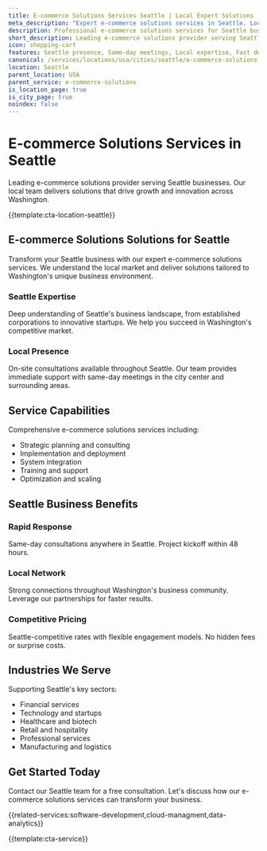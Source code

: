 ```yaml
---
title: E-commerce Solutions Services Seattle | Local Expert Solutions
meta_description: "Expert e-commerce solutions services in Seattle. Local team, same-day consultations, proven results. Transform your business today."
description: Professional e-commerce solutions services for Seattle businesses
short_description: Leading e-commerce solutions provider serving Seattle and Washington.
icon: shopping-cart
features: Seattle presence, Same-day meetings, Local expertise, Fast deployment, Competitive rates, Proven track record
canonical: /services/locations/usa/cities/seattle/e-commerce-solutions-seattle.html
location: Seattle
parent_location: USA
parent_service: e-commerce-solutions
is_location_page: true
is_city_page: true
noindex: false
---
```


# E-commerce Solutions Services in Seattle

Leading e-commerce solutions provider serving Seattle businesses. Our local team delivers solutions that drive growth and innovation across Washington.

{{template:cta-location-seattle}}

## E-commerce Solutions Solutions for Seattle

Transform your Seattle business with our expert e-commerce solutions services. We understand the local market and deliver solutions tailored to Washington's unique business environment.

### Seattle Expertise

Deep understanding of Seattle's business landscape, from established corporations to innovative startups. We help you succeed in Washington's competitive market.

### Local Presence

On-site consultations available throughout Seattle. Our team provides immediate support with same-day meetings in the city center and surrounding areas.

## Service Capabilities

Comprehensive e-commerce solutions services including:
- Strategic planning and consulting
- Implementation and deployment
- System integration
- Training and support
- Optimization and scaling

## Seattle Business Benefits

### Rapid Response
Same-day consultations anywhere in Seattle. Project kickoff within 48 hours.

### Local Network
Strong connections throughout Washington's business community. Leverage our partnerships for faster results.

### Competitive Pricing
Seattle-competitive rates with flexible engagement models. No hidden fees or surprise costs.

## Industries We Serve

Supporting Seattle's key sectors:
- Financial services
- Technology and startups
- Healthcare and biotech
- Retail and hospitality
- Professional services
- Manufacturing and logistics

## Get Started Today

Contact our Seattle team for a free consultation. Let's discuss how our e-commerce solutions services can transform your business.

{{related-services:software-development,cloud-managment,data-analytics}}

{{template:cta-service}}
